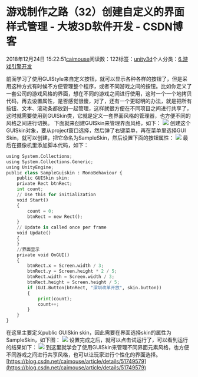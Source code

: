 
# 游戏制作之路（32）创建自定义的界面样式管理 - 大坡3D软件开发 - CSDN博客

2018年12月24日 15:22:51[caimouse](https://me.csdn.net/caimouse)阅读数：122标签：[unity3d](https://so.csdn.net/so/search/s.do?q=unity3d&t=blog)个人分类：[6.游戏引擎开发](https://blog.csdn.net/caimouse/article/category/7094872)



前面学习了使用GUIStyle来自定义按钮，就可以显示各种各样的按钮了，但是采用这种方式有时候不方便管理整个程序，或者不同游戏之间的按钮。比如你定义了一套公司的游戏风格的界面，想在不同的游戏之间进行使用，这时一个一个地拷贝代码，再去设置属性，是否感觉很傻，对了，还有一个更聪明的办法，就是把所有按钮、文本、滚动条都放到一起管理，这样就很方便在不同项目之间进行共享了，这时就需要使用到GUISkin类，它就是定义一套界面风格的管理器，也方便不同的风格之间进行切换。
下面就来创建GUISkin来管理界面风格，如下：
![](https://img-blog.csdnimg.cn/20181224151339864.png?x-oss-process=image/watermark,type_ZmFuZ3poZW5naGVpdGk,shadow_10,text_aHR0cHM6Ly9ibG9nLmNzZG4ubmV0L2NhaW1vdXNl,size_16,color_FFFFFF,t_70)
创建这个GUISkin对象，要从project窗口选择，然后弹了右键菜单，再在菜单里选择GUI Skin，就可以创建，把它命名为SampleSkin，然后设置下面的按钮属性：
![](https://img-blog.csdnimg.cn/20181224151618661.png?x-oss-process=image/watermark,type_ZmFuZ3poZW5naGVpdGk,shadow_10,text_aHR0cHM6Ly9ibG9nLmNzZG4ubmV0L2NhaW1vdXNl,size_16,color_FFFFFF,t_70)
最后在摄像机里添加脚本代码，如下：
```python
using System.Collections;
using System.Collections.Generic;
using UnityEngine;
public class SampleGuiskin : MonoBehaviour {
    public GUISkin skin;
    private Rect btnRect;
    int count;
    // Use this for initialization
    void Start()
    {
        count = 0;
        btnRect = new Rect();
    }
    // Update is called once per frame
    void Update()
    {
    }
    //界面显示
    private void OnGUI()
    {
        btnRect.x = Screen.width / 3;
        btnRect.y = Screen.height * 2 / 5;
        btnRect.width = Screen.width / 3;
        btnRect.height = Screen.height / 5;
        if (GUI.Button(btnRect, "深圳改革开放", skin.button))
        {
            print(count);
            count++;
        }
    }
}
```
在这里主要定义public GUISkin skin，因此需要在界面选择skin的属性为SampleSkin，如下图：
![](https://img-blog.csdnimg.cn/20181224151923866.png?x-oss-process=image/watermark,type_ZmFuZ3poZW5naGVpdGk,shadow_10,text_aHR0cHM6Ly9ibG9nLmNzZG4ubmV0L2NhaW1vdXNl,size_16,color_FFFFFF,t_70)
设置完成之后，就可以点击试运行了，可以看到运行的结果如下：
![](https://img-blog.csdnimg.cn/20181224152115606.png?x-oss-process=image/watermark,type_ZmFuZ3poZW5naGVpdGk,shadow_10,text_aHR0cHM6Ly9ibG9nLmNzZG4ubmV0L2NhaW1vdXNl,size_16,color_FFFFFF,t_70)
到这里就学会了使用GUISkin来管理不同界面元素风格，也方便不同游戏之间进行共享风格，也可以让玩家进行个性化的界面选择。
[https://blog.csdn.net/caimouse/article/details/51749579](https://blog.csdn.net/caimouse/article/details/51749579)

